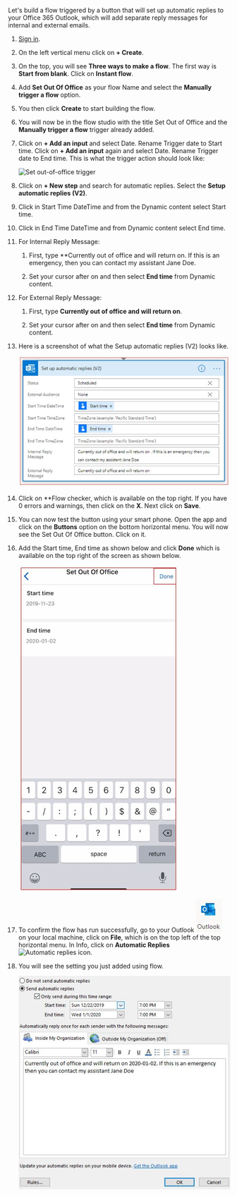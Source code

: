 Let's build a flow triggered by a button that will set up automatic
replies to your Office 365 Outlook, which will add separate reply
messages for internal and external emails.

1.  [Sign in](https://flow.microsoft.com/?azure-portal=true). 

1.  On the left vertical menu click on **+ Create**.

1.  On the top, you will see **Three ways to make a flow**. The first way is **Start from blank**. Click on **Instant flow**.

1.  Add **Set Out Of Office** as your flow Name and select the **Manually trigger a flow** option.

1.  You then click **Create** to start building the flow.

1.  You will now be in the flow studio with the title Set Out of Office and the **Manually trigger a flow** trigger already added.

1.  Click on **+ Add an input** and select Date. Rename Trigger date to Start time. Click on **+ Add an input** again and select Date. Rename Trigger date to End time. This is what the trigger action should look like:

    ![Set out-of-office trigger](media/set-trigger.jpg)

1. Click on **+ New step** and search for automatic replies. Select the **Setup automatic replies (V2)**.

1. Click in Start Time DateTime and from the Dynamic content select Start time.

1. Click in End Time DateTime and from Dynamic content select End time.

1. For Internal Reply Message:

    1.  First, type **Currently out of office and will return on. If this is an emergency, then you can contact my assistant Jane Doe.

    1.  Set your cursor after on and then select **End time** from Dynamic content.

1. For External Reply Message:

    1.  First, type **Currently out of office and will return on**.

    1.  Set your cursor after on and then select **End time** from Dynamic content.

1. Here is a screenshot of what the Setup automatic replies (V2) looks like.

    ![Set automatic replies action](../media/set-automatic-replies-action.jpg)

1. Click on **Flow checker, which is available on the top right. If you have 0 errors and warnings, then click on the **X**. Next click on **Save**.

1. You can now test the button using your smart phone. Open the app and click on the **Buttons** option on the bottom horizontal menu. You will now see the Set Out Of Office button. Click on it.

1. Add the Start time, End time as shown below and click **Done** which is available on the top right of the screen as shown below.

    ![Test using mobile app](../media/test-using-mobile-app.jpg)

1. To confirm the flow has run successfully, go to your Outlook ![Outlook icon](../media/outlook-icon.jpg) on your local machine, click on **File**, which is on the top left of the top horizontal menu. In Info, click on **Automatic Replies** ![Automatic replies icon](../media/automatic-replies-icon.pnjpgg).

1. You will see the setting you just added using flow.

    ![Automatic replies setting](../media/automatic-replies-setting.jpg)